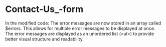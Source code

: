 # Contact-Us_-form
In the modified code:  The error messages are now stored in an array called $errors. This allows for multiple error messages to be displayed at once. The error messages are displayed as an unordered list (&lt;ul>) to provide better visual structure and readability.
